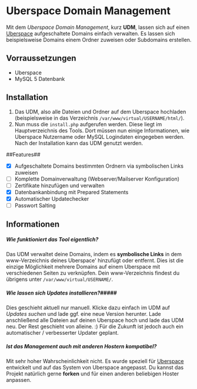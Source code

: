 Uberspace Domain Management
===========================
Mit dem *Uberspace Domain Management*, kurz **UDM**, lassen sich auf einen [Uberspace](https://uberspace.de) aufgeschaltete Domains einfach verwalten. Es lassen sich beispielsweise Domains einem Ordner zuweisen oder Subdomains erstellen.


## Vorraussetzungen ##
* Uberspace
* MySQL 5 Datenbank

## Installation ##
1. Das UDM, also alle Dateien und Ordner auf dem Uberspace hochladen (beispielsweise in das Verzeichnis `/var/www/virtual/USERNAME/html/`).
2. Nun muss die `install.php` aufgerufen werden. Diese liegt im Hauptverzeichnis des Tools. Dort müssen nun einige Informationen, wie Uberspace Nutzername oder MySQL Logindaten eingegeben werden. Nach der Installation kann das UDM genutzt werden.

##Features##
- [x] Aufgeschaltete Domains bestimmten Ordnern via symbolischen Links zuweisen
- [ ] Komplette Domainverwaltung (Webserver/Mailserver Konfiguration)
- [ ] Zertifikate hinzufügen und verwalten
- [x] Datenbankanbindung mit Prepared Statements
- [x] Automatischer Updatechecker
- [ ] Passwort Salting

## Informationen ##
##### Wie funktioniert das Tool eigentlich? #####
Das UDM verwaltet deine Domains, indem es **symbolische Links** in dem www-Verzeichnis deines Uberspace' hinzufügt oder entfernt. Dies ist die einzige Möglichkeit mehrere Domains auf einem Uberspace mit verschiedenen Seiten zu verknüpfen.
Dein www-Verzeichnis findest du übrigens unter `/var/www/virtual/USERNAME/`.
##### Wie lassen sich Updates installieren?#####
Dies geschieht aktuell nur manuell. Klicke dazu einfach im UDM auf *Updates suchen* und lade ggf. eine neue Version herunter. Lade anschließend alle Dateien auf deinen Uberspace hoch und lade das UDM neu. Der Rest geschieht von alleine. :)
Für die Zukunft ist jedoch auch ein automatischer / verbesserter Updater geplant.
##### Ist das Management auch mit anderen Hostern kompatibel? #####
Mit sehr hoher Wahrscheinlichkeit nicht. Es wurde speziell für [Uberspace](https://uberspace.de) entwickelt und auf das System von Uberspace angepasst. Du kannst das Projekt natürlich gerne **forken** und für einen anderen beliebigen Hoster anpassen.
